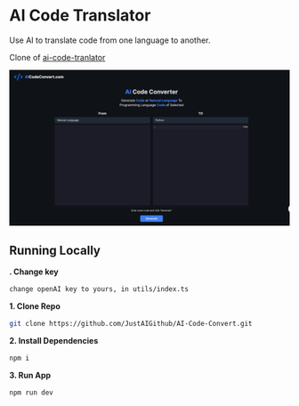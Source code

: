 # AI Code Translator

Use AI to translate code from one language to another.

Clone of [ai-code-tranlator](https://github.com/mckaywrigley/ai-code-translator.git)

![AICodeConvert](README_files/1.jpg)

## Running Locally

**. Change key**

```bash
change openAI key to yours, in utils/index.ts
````

**1. Clone Repo**

```bash
git clone https://github.com/JustAIGithub/AI-Code-Convert.git
```

**2. Install Dependencies**

```bash
npm i
```

**3. Run App**

```bash
npm run dev
```


